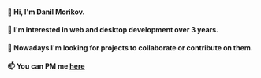 #### 👋 Hi, I'm Danil Morikov.
#### 💬 I'm interested in web and desktop development over 3 years.
#### 💬 Nowadays I'm looking for projects to collaborate or contribute on them.
#### 📫 You can PM me [here](mailto:morikov2000@gmail.com)

<!--
**danyducky/danyducky** is a ✨ _special_ ✨ repository because its `README.md` (this file) appears on your GitHub profile.

Here are some ideas to get you started:

- 🔭 I’m currently working on ...
- 🌱 I’m currently learning ...
- 👯 I’m looking to collaborate on ...
- 🤔 I’m looking for help with ...
- 💬 Ask me about ...
- 📫 How to reach me: ...
- 😄 Pronouns: ...
- ⚡ Fun fact: ...
-->
